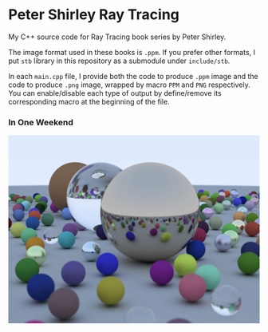 # Peter Shirley Ray Tracing

My C++ source code for Ray Tracing book series by Peter Shirley.



The image format used in these books is `.ppm`. If you prefer other formats, I put `stb` library in this repository as a submodule under `include/stb`.

In each `main.cpp` file, I provide both the code to produce `.ppm` image and the code to produce `.png` image, wrapped by macro `PPM` and `PNG` respectively. You can enable/disable each type of output by define/remove its corresponding macro at the beginning of the file.



### In One Weekend

![InOneWeekendCover](InOneWeekend/InOneWeekendCover.png)

